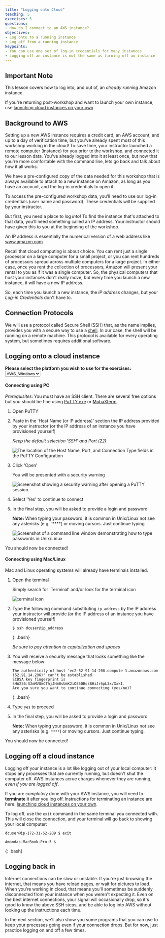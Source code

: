 ```yaml
---
title: "Logging onto Cloud"
teaching: 5
exercises: 5
questions:
- How do I connect to an AWS instance?
objectives:
- Log onto to a running instance
- Log off from a running instance
keypoints:
- You can use one set of log-in credentials for many instances
- Logging off an instance is not the same as turning off an instance
---
```


<script language="javascript" type="text/javascript">
function set_page_view_defaults() {
    document.getElementById('div_aws_win').style.display = 'block';
    document.getElementById('div_aws_unix').style.display = 'none';
};

function change_content_by_platform(form_control){
    if (!form_control || document.getElementById(form_control).value == 'aws_win') {
        set_page_view_defaults();
    } else if (document.getElementById(form_control).value == 'aws_unix') {
        document.getElementById('div_aws_win').style.display = 'none';
        document.getElementById('div_aws_unix').style.display = 'block';
        document.getElementById('div_hpc').style.display = 'none';
        document.getElementById('div_cyverse').style.display = 'none';
    } else {
        alert("Error: Missing platform value for 'change_content_by_platform()' script!");
    }
}

window.onload = set_page_view_defaults;
</script>

## Important Note

This lesson covers how to log into, and out of, an *already running* Amazon instance.

If you're returning post-workshop and want to launch your own instance, use [launching cloud instances on your own](../LaunchingInstances/)

## Background to AWS

Setting up a new AWS instance requires a credit card, an AWS account, and up to
a day of verification time, but you've already spent most of this workshop working in the cloud!
To save time, your instructor launched a remote computer (instance) for you prior
to the workshop, and connected it to our lesson data. You've already logged into it at
least once, but now that you're more comfortable with the command line, lets go back and talk about how it all works.


We have a pre-configured copy of the data needed for this workshop that is always available
to attach to a new instance on Amazon, as long as you have an account, and the log-in credentials to open it.

To access the pre-configured workshop data, you'll need to use our log-in credentials (user name and password). These
credentials will be supplied by your instructor.

But first, you need a place to log *into*! To find the instance that's attached to that data,
you'll need something called an IP address. Your instructor should have given this to you
at the beginning of the workshop.

An IP address is essentially the numerical version of a web address like www.amazon.com

Recall that cloud computing is about choice. You can rent just a single processor on a large computer
for a small project, or you can rent hundreds of processors spread across multiple computers for
a large project. In either case, once you rent the collection of processors, Amazon will
present your rental to you as if it was a single computer. So, the physical computers that host your
instances don't really move, *but* every time you launch a new instance, it will have a new IP address.

So, each time you launch a new instance, the *IP address* changes, but your *Log-in Credentials* don't have to.

## Connection Protocols

We will use a protocol called Secure Shell (SSH) that, as the name implies, provides you
with a secure way to use a [shell](http://swcarpentry.github.io/shell-novice). In our case,
the shell will be running on a remote machine. This protocol is available for every
operating system, but sometimes requires additional software.

## Logging onto a cloud instance

**Please select the platform you wish to use for the exercises: <select id="id_platform" name="platformlist" onchange="change_content_by_platform('id_platform');return false;"><option value="aws_unix" id="id_aws_unix" selected> AWS_UNIX </option><option value="aws_win" id="id_aws_win" selected> AWS_Windows </option></select>**


<div id="div_aws_win" style="display:block" markdown="1">

#### Connecting using PC

*Prerequisites*: You must have an SSH client. There are several free options but you should be fine using [PuTTY.exe](http://www.chiark.greenend.org.uk/~sgtatham/putty/download.html) or [MobaXterm](https://mobaxterm.mobatek.net/).


1. Open PuTTY
2. Paste in the 'Host Name (or IP address)' section the IP address provided by your instructor (or the IP address of an instance you have provisioned yourself)

    *Keep the default selection 'SSH' and Port (22)*

    ![The location of the Host Name, Port, and Connection Type fields in the PuTTY Configuration](../fig/putty_screenshot_1.png)

2. Click 'Open' 
    
    You will be presented with a security warning

    ![Screenshot showing a security warning after opening a PuTTY session.](../fig/putty_screenshot_2.png)

3. Select 'Yes' to continue to connect
3. In the final step, you will be asked to provide a login and password
    
    **Note:** When typing your password, it is common in Unix/Linux not see any asterisks (e.g. `****) or moving cursors. Just continue typing

    ![Screenshot of a command line window demonstrating how to type passwords in Unix/Linux](../fig/putty_screenshot_3.png)

You should now be connected!

</div>


<div id="div_aws_unix" style="display:block" markdown="1">


#### Connecting using Mac/Linux

Mac and Linux operating systems will already have terminals installed. 

1. Open the terminal

    Simply search for 'Terminal' and/or look for the terminal icon

    ![terminal icon](../fig/terminal.png)

2. Type the following command substituting `ip_address` by the IP address your instructor will provide (or the IP address of an instance you have provisioned yourself)

    ~~~
    $ ssh dcuser@ip_address
    ~~~
    {: .bash}

    *Be sure to pay attention to capitalization and spaces*

3. You will receive a security message that looks something like the message below

    ~~~
    The authenticity of host 'ec2-52-91-14-206.compute-1.amazonaws.com (52.91.14.206)' can't be established.
    ECDSA key fingerprint is SHA256:S2mMV8mCThjJHm0sUmK2iOE5DBqs8HiJr6pL3x/XxkI.
    Are you sure you want to continue connecting (yes/no)?
    ~~~
    {: .bash}

4. Type `yes` to proceed
5. In the final step, you will be asked to provide a login and password
    
    **Note:** When typing your password, it is common in Unix/Linux not see any asterisks (e.g. `****`) or moving cursors. Just continue typing.

You should now be connected!

</div>

## Logging off a cloud instance

Logging off your instance is a lot like logging out of your local computer: it stops any processes
that are currently running, but doesn't shut the computer off. AWS instances acrue charges whenever
they are running, *even if you are logged off*.

If you are *completely* done with your AWS instance, you will need to **terminate** it after you log off. Instructions for terminating an instance are here: [launching cloud instances on your own](../LaunchingInstances).

To log off, use the `exit` command in the same terminal you connected with. This will close the connection, and your terminal will go back to showing your local computer:

~~~
dcuser@ip-172-31-62-209 $ exit

Amandas-MacBook-Pro-3 $
~~~
{: .bash}

## Logging back in

Internet connections can be slow or unstable. If you're just browsing the internet, that means you have
reload pages, or wait for pictures to load. When you're working in cloud, that means you'll sometimes
be suddenly disconnected from your instance when you weren't expecting it. Even on the best internet
connections, your signal will occasionally drop, so it's good to know the above SSH steps, and be able
to log into AWS without looking up the instructions each time.

In the next section, we'll also show you some programs that you can use to keep your processes going
even if your connection drops. But for now, just practice logging on and off a few times.
